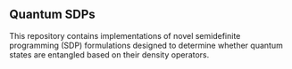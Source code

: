 ## Quantum SDPs
This repository contains implementations of novel semidefinite programming (SDP) formulations designed to determine whether quantum states are entangled based on their density operators.
